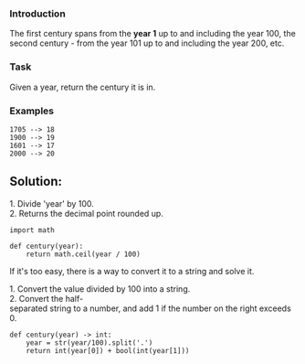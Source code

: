### Introduction

The first century spans from the **year 1** up to and including the year 100, the second century - from the year 101 up to and including the year 200, etc.

### Task

Given a year, return the century it is in.

### Examples

```
1705 --> 18
1900 --> 19
1601 --> 17
2000 --> 20
```

## Solution:

1\. Divide 'year' by 100.  
2. Returns the decimal point rounded up.

```
import math

def century(year):
    return math.ceil(year / 100)
```

If it's too easy, there is a way to convert it to a string and solve it.  
  
1\. Convert the value divided by 100 into a string.  
2. Convert the half-separated string to a number, and add 1 if the number on the right exceeds 0.

```
def century(year) -> int:
    year = str(year/100).split('.')
    return int(year[0]) + bool(int(year[1]))
```